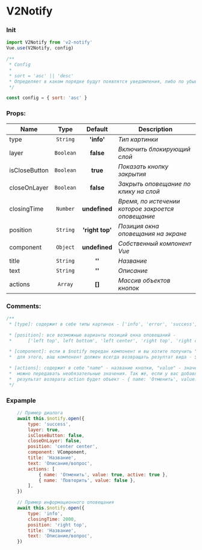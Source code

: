 # V2Notify

### Init
```js
import V2Notify from 'v2-notify'
Vue.use(V2Notify, config)

/**
 * Config
 * 
 * sort = 'asc' || 'desc'
 * Определяет в каком порядке будут появлятся уведомления, либо по убыванию либо по возрастанию
 */

const config = { sort: 'asc' }
```

### Props:
| Name 					| Type 					| Default 		 	| Description |
| ------------------ | :----------------:	| :----------:  	| ----------- |
| type 					| `String` 				| **'info'** 		| *Тип картинки* |
| layer 					| `Boolean` 			| **false** 	 	| *Включить блокирующий слой* |
| isCloseButton 		| `Boolean` 			| **true** 		 	| *Показать кнопку закрытия* |
| closeOnLayer 		| `Boolean` 			| **false** 	 	| *Закрыть оповещание по клику на слой* |
| closingTime 			| `Number` 				| **undefined** 	| *Время, по истечении которое закроется оповещание* |
| position 				| `String` 				| **'right top'** | *Позиция окна оповещания на экране* |
| component 			| `Object` 				| **undefined** 	| *Собственный компонент Vue* |
| title 					| `String` 				| **''** 		 	| *Название* |
| text 					| `String` 				| **''** 		 	| *Описание* |
| actions 				| `Array` 				| **[]** 		 	| *Массив объектов кнопок* |

### Comments:
```js
/**
 * [type]: содержит в себе типы картинок - ['info', 'error', 'success', 'warning', 'question']

 * [position]: все возможные варианты позиций окна оповещаний -
 * 		['left top', left bottom', 'left center', 'right top', 'right center', 'right bottom', 'center top', 'center center', 'center bottom']

 * [component]: если в $notify передан компонент и вы хотите получить "его" вычисленный результат по нажатию кнопки (action)
 * 	для этого, ваш компонент должен всегда возвращать резултат вида - $emit('input', value)

 * [actions]: содержит в себе "name" - название кнопки, "value" - значение, "active" - заливка кнопки
 * 	можно передавать необязательные значения. Так же, если у вас добавлени произвольный компонет, то значение запишется в свойство componentValue
 * 	результат возврата action будет объект - { name: 'Отменить', value: true, componentValue: 'какое-то значение' }
 */
```

### Expample
```js
	// Пример диалога
	await this.$notify.open({
		type: 'success',
		layer: true,
		isCloseButton: false,
		closeOnLayer: false,
		position: 'center center',
		component: VComponent,
		title: 'Название',
		text: 'Описание/вопрос',
		actions: [
			{ name: 'Отменить', value: true, active: true },
			{ name: 'Повторить', value: false },
		],
	})

	// Пример информационного оповещания
	await this.$notify.open({
		type: 'info',
		closingTime: 2000,
		position: 'right top',
		title: 'Название',
		text: 'Описание/вопрос',
	})
```
